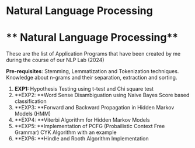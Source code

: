 
<h1> Natural Language Processing </h1>
<h1>** Natural Language Processing**</h1>
These are the list of Application Programs that have been created by me during the course of our NLP Lab (2024)

**Pre-requisites**: Stemming, Lemmatization and Tokenization techniques. Knowledge about n-grams and their separation, extraction and sorting.

1) <b>EXP1: </b>Hypothesis Testing using t-test and  Chi square test
2) **EXP2: **Word Sense Disambiguation using Naive Bayes Score based classification
3) **EXP3: **Forward and Backward Propagation in Hidden Markov Models (HMM)
4) **EXP4: **Viterbi Algorithm for Hidden Markov Models
5) **EXP5: **Implementation of PCFG (Probailistic Context Free Grammar) CYK Algorithm with an example
6) **EXP6: **Hindle and Rooth Algorithm Implementation



